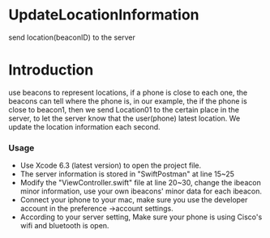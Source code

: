 # UpdateLocationInformation
send location(beaconID) to the server

Introduction
============
use beacons to represent locations, if a phone is close to each one, the beacons can tell where the phone is, in our example, the if the phone is close to beacon1, then we send Location01 to the certain place in the server, to let the server know that the user(phone) latest location.
We update the location information each second. 



### Usage

* Use Xcode 6.3 (latest version) to open the project file.
* The server information is stored in "SwiftPostman" at line 15~25
* Modify the "ViewController.swift" file at line 20~30, change the ibeacon minor information, use your own ibeacons' minor data for each ibeacon.
* Connect your iphone to your mac, make sure you use the developer account in the preference ->account settings. 
* According to your server setting, Make sure your phone is using Cisco's wifi and bluetooth is open.
 